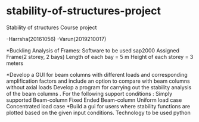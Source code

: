# stability-of-structures-project



Stability of structures 
Course project
 

-Harrsha(20161056) 
-Varun(2019210017)



*Buckling Analysis of Frames:
	Software to be used sap2000
	Assigned Frame(2 storey, 2 bays)
	Length of each bay = 5 m 
	Height of each storey = 3 meters 

*Develop a GUI for beam columns with different loads and corresponding amplification factors and  include an option to compare with beam columns without axial loads
Develop a program for carrying out the stability analysis of the beam columns . For the following support conditions :
	Simply supported Beam-column
	Fixed Ended Beam-column
		Uniform load case 
		Concentrated load case 
*Build a gui for users   where stability functions are plotted based on the given input conditions.
Technology to be used python